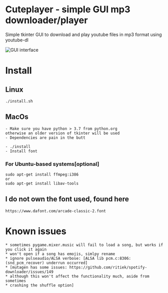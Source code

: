 # Cuteplayer - simple GUI mp3 downloader/player

Simple tkinter GUI to download and play youtube files in mp3 format using youtube-dl

![GUI interface](https://github.com/lustered/youtube-mp3-GUI/blob/master/pics/ss.jpeg)

# Install

## Linux

    ./install.sh

## MacOs

    - Make sure you have python > 3.7 from python.org
    otherwise an older version of tkinter will be used
    - Dependencies are pain in the butt

    - ./install
    - Install font

### For Ubuntu-based systems[optional]

    sudo apt-get install ffmpeg:i386
    or
    sudo apt-get install libav-tools

## I do not own the font used, found here

    https://www.dafont.com/arcade-classic-2.font

# Known issues

    * sometimes pygame.mixer.music will fail to load a song, but works if you click it again
    * won't open if a song has emojis, simlpy rename
    * ignore pulseaudio/ALSA verbose: [ALSA lib pcm.c:8306:(snd_pcm_recover) underrun occurred]
    * [mutagen has some issues: https://github.com/ritiek/spotify-downloader/issues/149
    * although this won't affect the functionality much, aside from sometimes
    * crashing the shuffle option]
